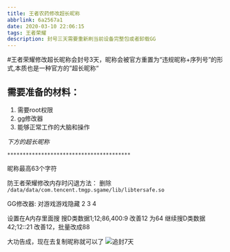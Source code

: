 ```yaml
---
title: 王者农药修改超长昵称
abbrlink: 6a2567a1
date: 2020-03-10 22:06:15
tags: 王者荣耀
description: 封号三天需要重新刷当前设备完整包或者卸载GG
---
```

<!--more-->
#王者荣耀修改超长昵称会封号3天，昵称会被官方重置为“违规昵称+序列号”的形式,本质也是一种官方的”超长昵称“
## 需要准备的材料：
1. 需要root权限
2. gg修改器
3. 能够正常工作的大脑和操作

*下方的超长昵称*
```
****************************************
```
昵称最高63个字符

防王者荣耀修改内存时闪退方法：
删除
`/data/data/com.tencent.tmgp.sgame/lib/libtersafe.so`

GG修改器:
对游戏游戏隐藏 2 3 4

设置在A内存里面搜
搜D类数据1;12;86,400:9
改善12 为64
继续搜D类数据42;12::21
改善12，批量改成88

大功告成，现在去复制昵称就可以了
![追封7天](https://s1.ax1x.com/2020/03/15/83Tx2j.jpg)
